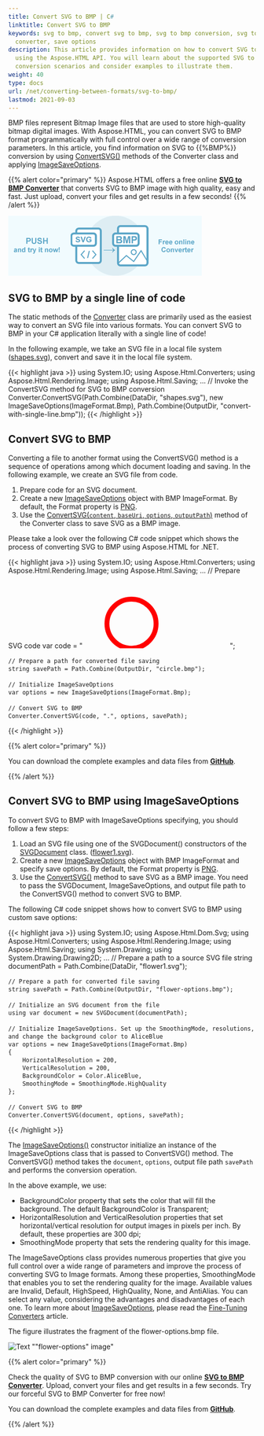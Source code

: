 ```yaml
---
title: Convert SVG to BMP | C#
linktitle: Convert SVG to BMP
keywords: svg to bmp, convert svg to bmp, svg to bmp conversion, svg to bmp
  converter, save options
description: This article provides information on how to convert SVG to BMP
  using the Aspose.HTML API. You will learn about the supported SVG to BMP
  conversion scenarios and consider examples to illustrate them.
weight: 40
type: docs
url: /net/converting-between-formats/svg-to-bmp/
lastmod: 2021-09-03
---
```

<link href="./../../style.css" rel="stylesheet" type="text/css" />

BMP files represent Bitmap Image files that are used to store high-quality bitmap digital images. With Aspose.HTML, you can convert SVG to BMP format programmatically with full control over a wide range of conversion parameters. In this article, you find information on SVG to {{%BMP%}} conversion by using [ConvertSVG()](https://apireference.aspose.com/html/net/aspose.html.converters/converter/methods/convertsvg/index) methods of the Converter class and applying  [ImageSaveOptions](https://apireference.aspose.com/net/html/aspose.html.saving/imagesaveoptions).

{{% alert color="primary" %}}
Aspose.HTML offers a free online <a href="https://products.aspose.app/svg/en/conversion/svg-to-bmp" target="_blank">**SVG to BMP Converter**</a> that converts SVG to BMP image with high quality, easy and fast. Just upload, convert your files and get results in a few seconds!
{{% /alert %}}

<a href="https://products.aspose.app/svg/en/conversion/svg-to-bmp" target="_blank">![Text "Banner SVG to BMP Converter"](svg-to-bmp.png#center)</a>

## **SVG to BMP by a single line of code**

The static methods of the [Converter](https://apireference.aspose.com/net/html/aspose.html.converters/converter) class are primarily used as the easiest way to convert an SVG file into various formats. You can convert SVG to BMP in your C# application literally with a single line of code!

In the following example, we take an SVG file in a local file system ([shapes.svg](/html/net/converting-between-formats/svg-to-jpg/shapes.svg)), convert and save it in the local file system.

{{< highlight java >}}
using System.IO;
using Aspose.Html.Converters;
using Aspose.Html.Rendering.Image;
using Aspose.Html.Saving;
...
     // Invoke the ConvertSVG method for SVG to BMP conversion          
     Converter.ConvertSVG(Path.Combine(DataDir, "shapes.svg"), new ImageSaveOptions(ImageFormat.Bmp), Path.Combine(OutputDir, "convert-with-single-line.bmp"));
{{< /highlight >}}

## **Convert SVG to BMP**
Converting a file to another format using the ConvertSVG() method is a sequence of operations among which document loading and saving. In the following example, we create an SVG file from code. 

1. Prepare code for an SVG document.
1. Create a new [ImageSaveOptions](https://apireference.aspose.com/net/html/aspose.html.saving/imagesaveoptions) object with BMP ImageFormat. By default, the Format property is [PNG](https://apireference.aspose.com/html/net/aspose.html.rendering.image/imageformat).
1. Use the [ConvertSVG(`content`, `baseUri`, `options`, `outputPath`)](https://apireference.aspose.com/html/net/aspose.html.converters.converter/convertsvg/methods/51) method of the Converter class to save SVG as a BMP image. 

Please take a look over the following C# code snippet which shows the process of converting SVG to BMP using Aspose.HTML for .NET.

{{< highlight java >}}
using System.IO;
using Aspose.Html.Converters;
using Aspose.Html.Rendering.Image;
using Aspose.Html.Saving;
...
    // Prepare SVG code 
    var code = "<svg xmlns='http://www.w3.org/2000/svg'>" +
               "<circle cx ='100' cy ='100' r ='50' fill='none' stroke='red' stroke-width='10' />" +
               "</svg>";

    // Prepare a path for converted file saving 
    string savePath = Path.Combine(OutputDir, "circle.bmp");
    
    // Initialize ImageSaveOptions 
    var options = new ImageSaveOptions(ImageFormat.Bmp);
    
    // Convert SVG to BMP
    Converter.ConvertSVG(code, ".", options, savePath);
{{< /highlight >}}

{{% alert color="primary" %}} 

You can download the complete examples and data files from [**GitHub**](https://github.com/aspose-html/Aspose.HTML-Documentation/tree/main/content/tests-net).

{{% /alert %}}

## **Convert SVG to BMP using ImageSaveOptions**

To convert SVG to BMP with ImageSaveOptions specifying, you should follow a few steps: 

1. Load an SVG file using one of the SVGDocument() constructors of the [SVGDocument](https://apireference.aspose.com/net/html/aspose.html.dom.svg/svgdocument) class. ([flower1.svg](/html/net/converting-between-formats/svg-to-png/flower1.svg)). 
1. Create a new [ImageSaveOptions](https://apireference.aspose.com/net/html/aspose.html.saving/imagesaveoptions) object with BMP ImageFormat and specify save options. By default, the Format property is [PNG](https://apireference.aspose.com/html/net/aspose.html.rendering.image/imageformat).
1. Use the [ConvertSVG()](https://apireference.aspose.com/html/net/aspose.html.converters.converter/convertsvg/methods/3) method to save SVG as a BMP image. You need to pass the SVGDocument, ImageSaveOptions, and output file path to the ConvertSVG() method to convert SVG to BMP.

The following C# code snippet shows how to convert SVG to BMP using custom save options:

{{< highlight java >}}
using System.IO;
using Aspose.Html.Dom.Svg;
using Aspose.Html.Converters;
using Aspose.Html.Rendering.Image;
using Aspose.Html.Saving;
using System.Drawing;
using System.Drawing.Drawing2D;
...
    // Prepare a path to a source SVG file
    string documentPath = Path.Combine(DataDir, "flower1.svg");

    // Prepare a path for converted file saving 
    string savePath = Path.Combine(OutputDir, "flower-options.bmp");
    
    // Initialize an SVG document from the file
    using var document = new SVGDocument(documentPath);
    
    // Initialize ImageSaveOptions. Set up the SmoothingMode, resolutions, and change the background color to AliceBlue 
    var options = new ImageSaveOptions(ImageFormat.Bmp)
    {
        HorizontalResolution = 200,
        VerticalResolution = 200,
        BackgroundColor = Color.AliceBlue,
        SmoothingMode = SmoothingMode.HighQuality
    };           
    
    // Convert SVG to BMP
    Converter.ConvertSVG(document, options, savePath);
{{< /highlight >}}

The [ImageSaveOptions()](https://apireference.aspose.com/html/net/aspose.html.saving/imagesaveoptions/constructors/main) constructor initialize an instance of the ImageSaveOptions class that is passed to ConvertSVG() method. The ConvertSVG() method takes the `document`, `options`,  output file path `savePath` and performs the conversion operation.

In the above example, we use:
 - BackgroundColor property that sets the color that will fill the background. The default BackgroundColor is Transparent;
 - HorizontalResolution and VerticalResolution properties that set horizontal/vertical resolution for output images in pixels per inch. By default, these properties are 300 dpi;
 - SmoothingMode property that sets the rendering quality for this image.

The ImageSaveOptions class provides numerous properties that give you full control over a wide range of parameters and improve the process of converting SVG to Image formats. Among these properties, SmoothingMode that enables you to set the rendering quality for the image.  Available values are Invalid, Default, HighSpeed, HighQuality, None, and AntiAlias. You can select any value, considering the advantages and disadvantages of each one. To learn more about [ImageSaveOptions](https://apireference.aspose.com/net/html/aspose.html.saving/imagesaveoptions), please read the [Fine-Tuning Converters](/html/net/converting-between-formats/fine-tuning-converters/) article.

The figure illustrates the fragment of the flower-options.bmp file.

![Text ""flower-options" image"](../flower-options.png#center)



{{% alert color="primary" %}} 

Check the quality of SVG to BMP conversion with our online [**SVG to BMP Converter**](https://products.aspose.app/svg/en/conversion/svg-to-bmp). Upload, convert your files and get results in a few seconds. Try our forceful SVG to BMP Converter for free now!

You can download the complete examples and data files from [**GitHub**](https://github.com/aspose-html/Aspose.HTML-Documentation/tree/main/content/tests-net).

{{% /alert %}}







